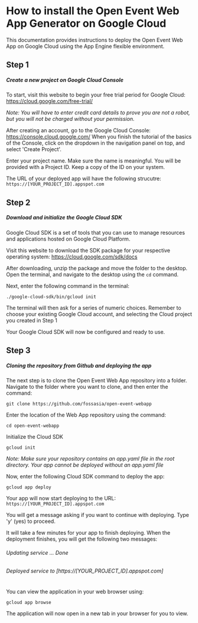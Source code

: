 # How to install the Open Event Web App Generator on Google Cloud
This documentation provides instructions to deploy the Open Event Web App on Google Cloud using the App Engine flexible environment.

## Step 1
##### Create a new project on Google Cloud Console
To start, visit this website to begin your free trial period for Google Cloud:
https://cloud.google.com/free-trial/

_Note: You will have to enter credit card details to prove you are not a robot, but you will not be charged without your permission._

After creating an account, go to the Google Cloud Console: https://console.cloud.google.com/
When you finish the tutorial of the basics of the Console, click on the dropdown in the navigation panel on top, and select 'Create Project'.

Enter your project name. Make sure the name is meaningful. 
You will be provided with a Project ID. Keep a copy of the ID on your system.

The URL of your deployed app will have the following strucutre: `https://[YOUR_PROJECT_ID].appspot.com`
## Step 2
##### Download and initialize the Google Cloud SDK
Google Cloud SDK is a set of tools that you can use to manage resources and applications hosted on Google Cloud Platform.

Visit this website to download the SDK package for your respective operating system: https://cloud.google.com/sdk/docs

After downloading, unzip the package and move the folder to the desktop.
Open the terminal, and navigate to the desktop using the `cd` command.

Next, enter the following command in the terminal:
```
./google-cloud-sdk/bin/gcloud init
```
The terminal will then ask for a series of numeric choices. Remember to choose your existing Google Cloud account, and selecting the Cloud project you created in Step 1

Your Google Cloud SDK will now be configured and ready to use. 


## Step 3 
##### Cloning the repository from Github and deploying the app
The next step is to clone the Open Event Web App repository into a folder.
Navigate to the folder where you want to clone, and then enter the command:
```shell
git clone https://github.com/fossasia/open-event-webapp
```
Enter the location of the Web App repository using the command: 
```
cd open-event-webapp
```
Initialize the Cloud SDK
```
gcloud init
```
_Note: Make sure your repository contains an app.yaml file in the root directory. Your app cannot be deployed without an app.yaml file_

Now, enter the following Cloud SDK command to deploy the app:
```
gcloud app deploy
```


Your app will now start deploying to the URL:
`https://[YOUR_PROJECT_ID].appspot.com`

You will get a message asking if you want to continue with deploying. Type 'y' (yes) to proceed.

It will take a few minutes for your app to finish deploying. When the deployment finishes, you will get the following two messages:
###### Updating service ... Done
###### Deployed service to [https://[YOUR_PROJECT_ID].appspot.com]
#
You can view the application in your web browser using: 
```
gcloud app browse
```
The application will now open in a new tab in your browser for you to view.
